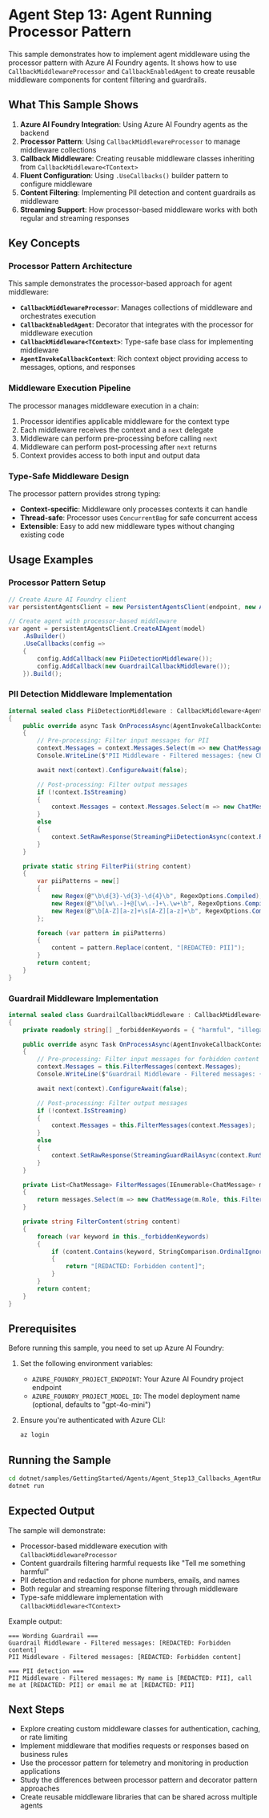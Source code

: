 # Agent Step 13: Agent Running Processor Pattern

This sample demonstrates how to implement agent middleware using the processor pattern with Azure AI Foundry agents. It shows how to use `CallbackMiddlewareProcessor` and `CallbackEnabledAgent` to create reusable middleware components for content filtering and guardrails.

## What This Sample Shows

1. **Azure AI Foundry Integration**: Using Azure AI Foundry agents as the backend
2. **Processor Pattern**: Using `CallbackMiddlewareProcessor` to manage middleware collections
3. **Callback Middleware**: Creating reusable middleware classes inheriting from `CallbackMiddleware<TContext>`
4. **Fluent Configuration**: Using `.UseCallbacks()` builder pattern to configure middleware
5. **Content Filtering**: Implementing PII detection and content guardrails as middleware
6. **Streaming Support**: How processor-based middleware works with both regular and streaming responses

## Key Concepts

### Processor Pattern Architecture

This sample demonstrates the processor-based approach for agent middleware:

- **`CallbackMiddlewareProcessor`**: Manages collections of middleware and orchestrates execution
- **`CallbackEnabledAgent`**: Decorator that integrates with the processor for middleware execution
- **`CallbackMiddleware<TContext>`**: Type-safe base class for implementing middleware
- **`AgentInvokeCallbackContext`**: Rich context object providing access to messages, options, and responses

### Middleware Execution Pipeline

The processor manages middleware execution in a chain:
1. Processor identifies applicable middleware for the context type
2. Each middleware receives the context and a `next` delegate
3. Middleware can perform pre-processing before calling `next`
4. Middleware can perform post-processing after `next` returns
5. Context provides access to both input and output data

### Type-Safe Middleware Design

The processor pattern provides strong typing:
- **Context-specific**: Middleware only processes contexts it can handle
- **Thread-safe**: Processor uses `ConcurrentBag` for safe concurrent access
- **Extensible**: Easy to add new middleware types without changing existing code

## Usage Examples

### Processor Pattern Setup

```csharp
// Create Azure AI Foundry client
var persistentAgentsClient = new PersistentAgentsClient(endpoint, new AzureCliCredential());

// Create agent with processor-based middleware
var agent = persistentAgentsClient.CreateAIAgent(model)
    .AsBuilder()
    .UseCallbacks(config =>
    {
        config.AddCallback(new PiiDetectionMiddleware());
        config.AddCallback(new GuardrailCallbackMiddleware());
    }).Build();
```

### PII Detection Middleware Implementation

```csharp
internal sealed class PiiDetectionMiddleware : CallbackMiddleware<AgentInvokeCallbackContext>
{
    public override async Task OnProcessAsync(AgentInvokeCallbackContext context, Func<AgentInvokeCallbackContext, Task> next, CancellationToken cancellationToken)
    {
        // Pre-processing: Filter input messages for PII
        context.Messages = context.Messages.Select(m => new ChatMessage(m.Role, FilterPii(m.Text))).ToList();
        Console.WriteLine($"PII Middleware - Filtered messages: {new ChatResponse(context.Messages).Text}");

        await next(context).ConfigureAwait(false);

        // Post-processing: Filter output messages
        if (!context.IsStreaming)
        {
            context.Messages = context.Messages.Select(m => new ChatMessage(m.Role, FilterPii(m.Text))).ToList();
        }
        else
        {
            context.SetRawResponse(StreamingPiiDetectionAsync(context.RunStreamingResponse!));
        }
    }

    private static string FilterPii(string content)
    {
        var piiPatterns = new[]
        {
            new Regex(@"\b\d{3}-\d{3}-\d{4}\b", RegexOptions.Compiled), // Phone number
            new Regex(@"\b[\w\.-]+@[\w\.-]+\.\w+\b", RegexOptions.Compiled), // Email
            new Regex(@"\b[A-Z][a-z]+\s[A-Z][a-z]+\b", RegexOptions.Compiled) // Full name
        };

        foreach (var pattern in piiPatterns)
        {
            content = pattern.Replace(content, "[REDACTED: PII]");
        }
        return content;
    }
}
```

### Guardrail Middleware Implementation

```csharp
internal sealed class GuardrailCallbackMiddleware : CallbackMiddleware<AgentInvokeCallbackContext>
{
    private readonly string[] _forbiddenKeywords = { "harmful", "illegal", "violence" };

    public override async Task OnProcessAsync(AgentInvokeCallbackContext context, Func<AgentInvokeCallbackContext, Task> next, CancellationToken cancellationToken)
    {
        // Pre-processing: Filter input messages for forbidden content
        context.Messages = this.FilterMessages(context.Messages);
        Console.WriteLine($"Guardrail Middleware - Filtered messages: {new ChatResponse(context.Messages).Text}");

        await next(context).ConfigureAwait(false);

        // Post-processing: Filter output messages
        if (!context.IsStreaming)
        {
            context.Messages = this.FilterMessages(context.Messages);
        }
        else
        {
            context.SetRawResponse(StreamingGuardRailAsync(context.RunStreamingResponse!));
        }
    }

    private List<ChatMessage> FilterMessages(IEnumerable<ChatMessage> messages)
    {
        return messages.Select(m => new ChatMessage(m.Role, this.FilterContent(m.Text))).ToList();
    }

    private string FilterContent(string content)
    {
        foreach (var keyword in this._forbiddenKeywords)
        {
            if (content.Contains(keyword, StringComparison.OrdinalIgnoreCase))
            {
                return "[REDACTED: Forbidden content]";
            }
        }
        return content;
    }
}
```

## Prerequisites

Before running this sample, you need to set up Azure AI Foundry:

1. Set the following environment variables:
   - `AZURE_FOUNDRY_PROJECT_ENDPOINT`: Your Azure AI Foundry project endpoint
   - `AZURE_FOUNDRY_PROJECT_MODEL_ID`: The model deployment name (optional, defaults to "gpt-4o-mini")

2. Ensure you're authenticated with Azure CLI:
   ```bash
   az login
   ```

## Running the Sample

```bash
cd dotnet/samples/GettingStarted/Agents/Agent_Step13_Callbacks_AgentRunningProcessor
dotnet run
```

## Expected Output

The sample will demonstrate:
- Processor-based middleware execution with `CallbackMiddlewareProcessor`
- Content guardrails filtering harmful requests like "Tell me something harmful"
- PII detection and redaction for phone numbers, emails, and names
- Both regular and streaming response filtering through middleware
- Type-safe middleware implementation with `CallbackMiddleware<TContext>`

Example output:
```
=== Wording Guardrail ===
Guardrail Middleware - Filtered messages: [REDACTED: Forbidden content]
PII Middleware - Filtered messages: [REDACTED: Forbidden content]

=== PII detection ===
PII Middleware - Filtered messages: My name is [REDACTED: PII], call me at [REDACTED: PII] or email me at [REDACTED: PII]
```

## Next Steps

- Explore creating custom middleware classes for authentication, caching, or rate limiting
- Implement middleware that modifies requests or responses based on business rules
- Use the processor pattern for telemetry and monitoring in production applications
- Study the differences between processor pattern and decorator pattern approaches
- Create reusable middleware libraries that can be shared across multiple agents
